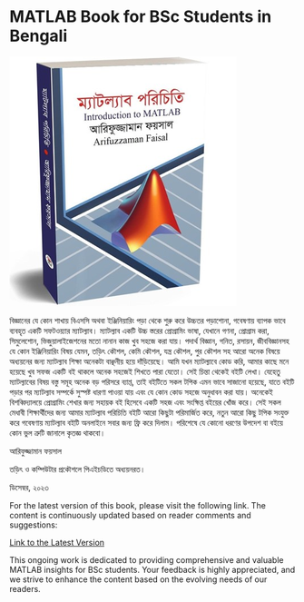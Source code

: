 # MATLAB Book for BSc Students in Bengali

![Introduction to MATLAB for BSc Students](introduction_to_matlab_for_bsc_student.jpg)

বিজ্ঞানের যে কোন শাখায় বিএসসি অথবা ইঞ্জিনিয়ারিং পড়া থেকে শুরু করে উচ্চতর পড়াশোনা, গবেষণায় ব্যাপক ভাবে ব্যবহৃত একটি সফটওয়্যার ম্যাটল্যাব। ম্যাটল্যাব একটি উচ্চ স্তরের প্রোগ্রামিং ভাষা, যেখানে গণনা, প্রোগ্রাম করা, সিমুলেশোন, ভিজুয়ালাইজেশনের মতো নানান কাজ খুব সহজে করা যায়। পদার্থ বিজ্ঞান, গনিত, রসায়ন, জীববিজ্ঞানসহ যে কোন ইঞ্জিনিয়ারিং বিষয় যেমন, তড়িৎ কৌশল, কেমি কৌশল, যন্ত্র কৌশল, পুর কৌশল সহ আরো অনেক বিষয়ে অধ্যয়নের জন্য ম্যাটল্যাব শিক্ষা অনেকটা বাঞ্ছনীয় হয়ে দাঁড়িয়েছে। আমি যখন ম্যাটল্যাবে কোড করি, আমার কাছে মনে হয়েছে খুব সফজ একটি বই থাকলে অনেক সহজেই শিখতে পারা যেতো। সেই চিন্তা থেকেই বইটি লেখা। যেহেতু ম্যাটল্যাবের বিষয় বস্তু সমূহ অনেক বড় পরিসরে ব্যাপ্ত, তাই বইটিতে সকল টপিক এমন ভাবে সাজানো হয়েছে, যাতে বইটি পড়ার পর ম্যাটল্যাব সম্পর্কে সুস্পষ্ট ধারণা পাওয়া যায় এবং যে কোন কোড সহজে অনুধাবন করা যায়। 
অনেকেই বিশব্বিদ্যালয়ে প্রোগ্রামিং শেখার জন্য সহায়ক বই হিসেবে একটি সহজ এবং সংক্ষিপ্ত বইয়ের খোঁজ করে। সেই সকল মেধাবী শিক্ষার্থীদের জন্য আমার ম্যাটল্যাব পরিচিতি বইটি আরো কিছুটা পরিমার্জিত করে, নতুন আরো কিছু টপিক সংযুক্ত করে গবেষণায় ম্যাটল্যাব বইটি অনলাইনে সবার জন্য ফ্রি করে দিলাম।
পরিশেষে যে কোনো ধরণের উপদেশ বা বইয়ে কোন ভুল ত্রুটি জানালে কৃতজ্ঞ থাকবো।

আরিফুজ্জামান ফয়সাল

তড়িৎ ও কম্পিউটার প্রকৌশলে পিএইচডিতে অধ্যয়নরত। 

ডিসেম্বর, ২০২৩

For the latest version of this book, please visit the following link. The content is continuously updated based on reader comments and suggestions:

[Link to the Latest Version](https://drive.google.com/file/d/1D_yMA6K3RXpUPsa8IFbt-kDT7mVeKW-R/preview)

This ongoing work is dedicated to providing comprehensive and valuable MATLAB insights for BSc students. Your feedback is highly appreciated, and we strive to enhance the content based on the evolving needs of our readers.

